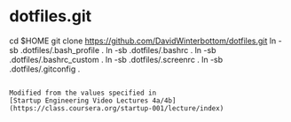 dotfiles.git
============

cd $HOME
git clone https://github.com/DavidWinterbottom/dotfiles.git
ln -sb .dotfiles/.bash_profile .
ln -sb .dotfiles/.bashrc .
ln -sb .dotfiles/.bashrc_custom .
ln -sb .dotfiles/.screenrc .
ln -sb .dotfiles/.gitconfig .
```

Modified from the values specified in
[Startup Engineering Video Lectures 4a/4b](https://class.coursera.org/startup-001/lecture/index)
